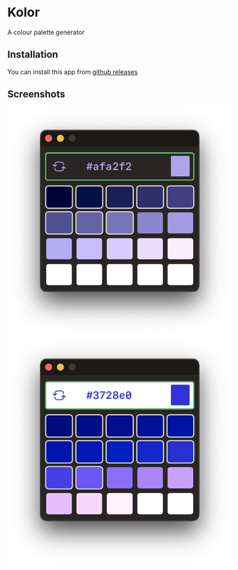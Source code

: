# Kolor

A colour palette generator

## Installation

You can install this app from [github releases](https://github.com/codeaye/kolor/releases/tag/kolor-v2.0.0)
    
## Screenshots

![App Screenshot](./resources/screenshotA.png)
![App Screenshot](./resources/screenshotB.png)
